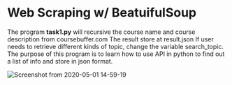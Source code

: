 # Web Scraping w/ BeatuifulSoup

The program **task1.py** will recursive the course name and course description from coursebuffer.com 
The result store at result.json If user needs to retrieve different kinds of topic, change the variable search_topic.
The purpose of this program is to learn how to use API in python to find out a list of info and store in json format.
 
 
 ![Screenshot from 2020-05-01 14-59-19](https://user-images.githubusercontent.com/54279382/80852204-8d1fed80-8bdb-11ea-9ea1-6d19b8433c62.png)
